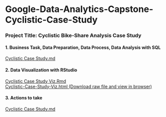 # Google-Data-Analytics-Capstone-Cyclistic-Case-Study
### Project Title: Cyclistic Bike-Share Analysis Case Study

#### 1. Business Task, Data Preparation, Data Process, Data Analysis with SQL
[Cyclistic Case Study.md](https://github.com/zachho9/Google-Data-Analytics-Capstone-Cyclistic-Case-Study/blob/main/Cyclistic%20Case%20Study.md)

#### 2. Data Visualization with RStudio
[Cyclistic Case Study Viz.Rmd](https://github.com/zachho9/Google-Data-Analytics-Capstone-Cyclistic-Case-Study/blob/main/R_Markdown/Cyclistic%20Case%20Study%20Viz.Rmd)  
[Cyclistic-Case-Study-Viz.html (Download raw file and view in browser)](https://github.com/zachho9/Google-Data-Analytics-Capstone-Cyclistic-Case-Study/blob/main/R_Markdown/Cyclistic-Case-Study-Viz.html)

#### 3. Actions to take
[Cyclistic Case Study.md](https://github.com/zachho9/Google-Data-Analytics-Capstone-Cyclistic-Case-Study/blob/main/Cyclistic%20Case%20Study.md)
